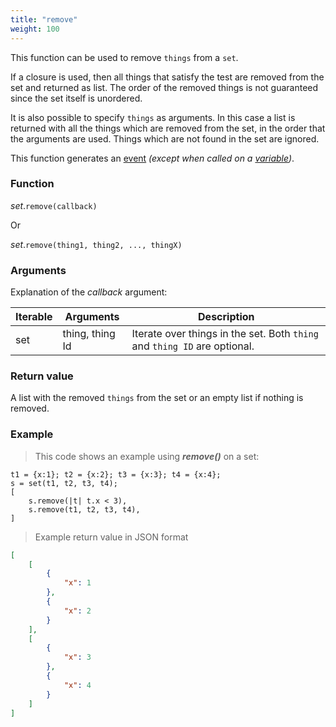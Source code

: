 ```yaml
---
title: "remove"
weight: 100
---
```


This function can be used to remove `things` from a `set`.

If a closure is used, then all things that satisfy the test are removed from the set
and returned as list. The order of the removed things is not guaranteed since the set itself is unordered.

It is also possible to specify `things` as arguments. In this case a list is returned with
all the things which are removed from the set, in the order that the arguments are used.
Things which are not found in the set are ignored.

This function generates an [event](../../../overview/events) *(except when called on a [variable](../../../overview/variable))*.

### Function

*set*.`remove(callback)`

Or

*set*.`remove(thing1, thing2, ..., thingX)`

### Arguments

Explanation of the *callback* argument:

Iterable | Arguments | Description
-------- | -------- | -----------
set | thing, thing Id | Iterate over things in the set. Both `thing` and `thing ID` are optional.

### Return value

A list with the removed `things` from the set or an empty list if nothing is removed.

### Example

> This code shows an example using ***remove()*** on a set:

```thingsdb,should_pass
t1 = {x:1}; t2 = {x:2}; t3 = {x:3}; t4 = {x:4};
s = set(t1, t2, t3, t4);
[
    s.remove(|t| t.x < 3),
    s.remove(t1, t2, t3, t4),
]
```

> Example return value in JSON format

```json
[
    [
        {
            "x": 1
        },
        {
            "x": 2
        }
    ],
    [
        {
            "x": 3
        },
        {
            "x": 4
        }
    ]
]
```
